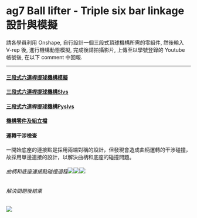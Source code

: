 # ag7 Ball lifter - Triple six bar linkage 設計與模擬

請各學員利用 Onshape, 自行設計一個三段式頂球機構所需的零組件, 然後輸入 V-rep 後, 進行機構動態模擬, 完成後請拍攝影片, 上傳至以學號登錄的 Youtube 帳號後, 在以下 comment 中回報.

---

#### [三段式六連桿提球機構模擬](https://www.youtube.com/watch?v=s5YY3JLiyPY)
#### [三段式六連桿提球機構Slvs](https://github.com/s40523125/cd2018/blob/master/Folder/Ball%20lifter%20(Triple%20six%20bar%20linkage)/triple_lifter.slvs)
#### [三段式六連桿提球機構Pyslvs](https://github.com/s40523125/cd2018/blob/master/Folder/Ball%20lifter%20(Triple%20six%20bar%20linkage)/triple_lifter.pyslvs)
#### [機構零件及組立檔](https://cad.onshape.com/documents/14715f1eef7b6cdeae330377/w/e2c8bc571221381658fd05a8/e/b30b1b563f6fe81d671c8a5a)

#### 運轉干涉檢查

一開始底座的連接點是採用兩端對稱的設計，但發現會造成曲柄運轉的干涉碰撞，故採用單邊連接的設計，以解決曲柄和底座的碰撞問題。

###### 曲柄和底座連接點碰撞過程![](./../picture/chrome_2018-05-22_09-21-20.png)![](./../picture/chrome_2018-05-22_09-21-24.png)![](./../picture/chrome_2018-05-22_09-21-34.png)

###### 解決問題後結果

![](./../picture/chrome_2018-05-22_09-22-03.png)


